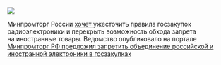 <!--2025-10-27 14:09:10-->
<div class="yb">
  <div class="rss habr"><img src="https://habrastorage.org/getpro/habr/upload_files/f0a/824/129/f0a8241290c93bb040d529ddda0eefc2.jpg" /><p>Минпромторг России <a href="https://www.kommersant.ru/doc/8157555" rel="noopener noreferrer nofollow">хочет </a>ужесточить правила госзакупок радиоэлектроники и перекрыть возможность обхода запрета на&nbsp;иностранные товары. Ведомство опубликовало на&nbsp;портале <a href="https://regulation.gov.ru/projects/161276/" rel="noopener noreferrer... <p class="titl"><a href="https://habr.com/ru/news/960592/?utm_source=habrahabr&utm_medium=rss&utm_campaign=960592">Минпромторг РФ предложил запретить объединение российской и иностранной электроники в госзакупках</a></p></div>
</div>
